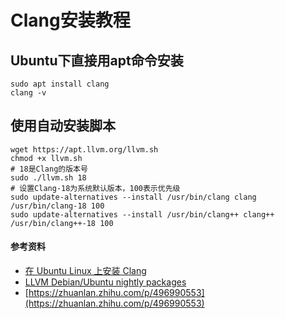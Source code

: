 # Clang安装教程

## Ubuntu下直接用apt命令安装

```
sudo apt install clang
clang -v
```

## 使用自动安装脚本

```
wget https://apt.llvm.org/llvm.sh
chmod +x llvm.sh
# 18是Clang的版本号
sudo ./llvm.sh 18
# 设置Clang-18为系统默认版本，100表示优先级
sudo update-alternatives --install /usr/bin/clang clang /usr/bin/clang-18 100
sudo update-alternatives --install /usr/bin/clang++ clang++ /usr/bin/clang++-18 100
```

#### 参考资料

- [在 Ubuntu Linux 上安装 Clang](https://linuxstory.org/how-to-install-clang-on-ubuntu-linux/)
- [LLVM Debian/Ubuntu nightly packages](https://apt.llvm.org/)
- [https://zhuanlan.zhihu.com/p/496990553](https://zhuanlan.zhihu.com/p/496990553)
